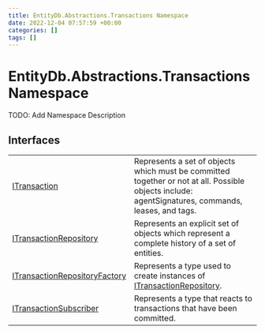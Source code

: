 ```yaml
---
title: EntityDb.Abstractions.Transactions Namespace
date: 2022-12-04 07:57:59 +00:00
categories: []
tags: []
---
```


# EntityDb.Abstractions.Transactions Namespace

TODO: Add Namespace Description

## Interfaces
<table><tr><td><a href='dotnet/entitydb.abstractions.transactions.itransaction'>ITransaction</a></td><td>
Represents a set of objects which must be committed together or not at all. Possible objects include:
agentSignatures,
commands, leases, and tags.
</td></tr><tr><td><a href='dotnet/entitydb.abstractions.transactions.itransactionrepository'>ITransactionRepository</a></td><td>
Represents an explicit set of objects which represent a complete history of a set of entities.
</td></tr><tr><td><a href='dotnet/entitydb.abstractions.transactions.itransactionrepositoryfactory'>ITransactionRepositoryFactory</a></td><td>
Represents a type used to create instances of <a href='dotnet/entitydb.abstractions.transactions.itransactionrepository'>ITransactionRepository</a>.
</td></tr><tr><td><a href='dotnet/entitydb.abstractions.transactions.itransactionsubscriber'>ITransactionSubscriber</a></td><td>
Represents a type that reacts to transactions that have been committed.
</td></tr></table>
